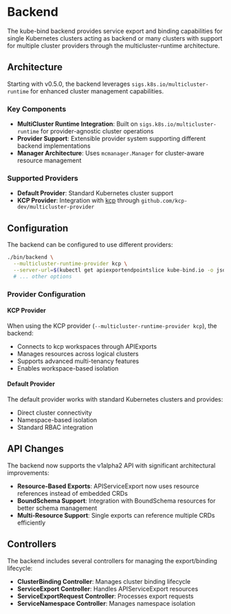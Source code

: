 # Backend

The kube-bind backend provides service export and binding capabilities for single Kubernetes clusters acting as backend or many clusters with support for multiple cluster providers through the multicluster-runtime architecture.

## Architecture

Starting with v0.5.0, the backend leverages `sigs.k8s.io/multicluster-runtime` for enhanced cluster management capabilities.

### Key Components

- **MultiCluster Runtime Integration**: Built on `sigs.k8s.io/multicluster-runtime` for provider-agnostic cluster operations
- **Provider Support**: Extensible provider system supporting different backend implementations
- **Manager Architecture**: Uses `mcmanager.Manager` for cluster-aware resource management

### Supported Providers

- **Default Provider**: Standard Kubernetes cluster support
- **KCP Provider**: Integration with [kcp](https://github.com/kcp-dev/kcp) through `github.com/kcp-dev/multicluster-provider`

## Configuration

The backend can be configured to use different providers:

```bash
./bin/backend \
  --multicluster-runtime-provider kcp \
  --server-url=$(kubectl get apiexportendpointslice kube-bind.io -o jsonpath="{.status.endpoints[0].url}") \
  # ... other options
```

### Provider Configuration

#### KCP Provider

When using the KCP provider (`--multicluster-runtime-provider kcp`), the backend:

- Connects to kcp workspaces through APIExports
- Manages resources across logical clusters  
- Supports advanced multi-tenancy features
- Enables workspace-based isolation

#### Default Provider

The default provider works with standard Kubernetes clusters and provides:

- Direct cluster connectivity
- Namespace-based isolation
- Standard RBAC integration

## API Changes

The backend now supports the v1alpha2 API with significant architectural improvements:

- **Resource-Based Exports**: APIServiceExport now uses resource references instead of embedded CRDs
- **BoundSchema Support**: Integration with BoundSchema resources for better schema management
- **Multi-Resource Support**: Single exports can reference multiple CRDs efficiently

## Controllers

The backend includes several controllers for managing the export/binding lifecycle:

- **ClusterBinding Controller**: Manages cluster binding lifecycle
- **ServiceExport Controller**: Handles APIServiceExport resources
- **ServiceExportRequest Controller**: Processes export requests
- **ServiceNamespace Controller**: Manages namespace isolation
